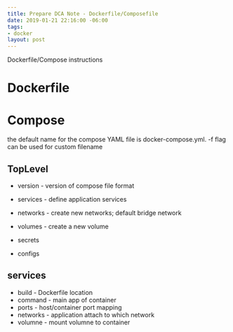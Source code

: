 ```yaml
---
title: Prepare DCA Note - Dockerfile/Composefile
date: 2019-01-21 22:16:00 -06:00
tags:
- docker
layout: post
---
```


Dockerfile/Compose instructions
<!--more-->
# Dockerfile

# Compose
 the default name for the compose YAML file is docker-compose.yml. -f flag can be used for custom filename

## TopLevel

* version - version of compose file format
* services - define application services
* networks - create new networks; default bridge network
* volumes - create a new volume

* secrets
* configs 

## services
 * build - Dockerfile location
 * command - main app of container
 * ports - host/container port mapping
 * networks - application attach to which network
 * volumne - mount volumne to container